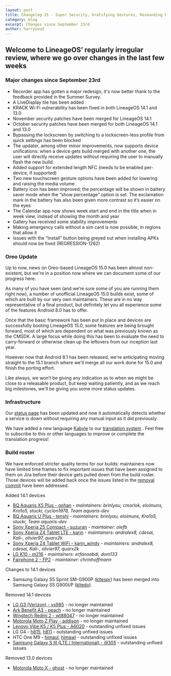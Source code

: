 ```yaml
---
layout: post
title: Changelog 15 - Super Security, Gratifying Gestures, Resounding Recorder
category: blog
excerpt: Changes since September 23rd
author: harryyoud
---
```


## Welcome to LineageOS’ regularly irregular review, where we go over changes in the last few weeks

### Major changes since September 23rd

* Recorder app has gotten a major redesign, it's now better thank to the feedback provided in the Summer Survey. 
* A LiveDisplay tile has been added
* KRACK Wi-Fi vulnerability has been fixed in both LineageOS 14.1 and 13.0
* November security patches have been merged for LineageOS 14.1
* October security patches have been merged for both LineageOS 14.1 and 13.0
* Bypassing the lockscreen by switching to a lockscreen-less profile from quick settings has been blocked
* The updater, among other minor improvements, now supports device unifications: when a device gets build merged with another one, the user will directly receive updates without requiring the user to manually flash the new build.
* Added support for extended length NFC (needs to be enabled per-device, if supported)
* Two new touchscreen gesture options have been added for lowering and raising the media volume
* Battery icon has been improved; the percentage will be shown in battery saver mode when the “show percentage” option is set. The exclamation mark in the battery has also been given more contrast so it’s easier on the eyes
* The Calendar app now shows week start and end in the title when in week view, instead of showing the month and year
* Gallery has received some stability improvements
* Making emergency calls without a sim card is now possible, in regions that allow it
* Issues with the “Install” button being greyed out when installing APKs should now be fixed (REGRESSION-1262)

### Oreo Update

Up to now, news on Oreo-based LineageOS 15.0 has been almost non-existent, but we're in a position now where we can document some of our progress here.

As many of you have seen (and we’re sure some of you are running them right now), a number of unofficial LineageOS 15.0 builds exist, some of which are built by our very own maintainers. 
These are in no way representative of a final product, but definitely let you all experience some of the features Android 8.0 has to offer.

Once that the basic framework has been put in place and devices are successfully booting LineageOS 15.0, some features are being brought forward, most of which are dependent on what was previously known as the CMSDK. A large focus while doing this has been to evaluate the need to carry-forward or otherwise clean up the leftovers from our inception last year.  

However now that Android 8.1 has been released, we're anticipating moving straight to the 15.1 branch where we'll merge all our work done for 15.0 and finish the porting effort. 

Like always, we won’t be giving any indication as to when we might be close to a releasable product, but keep waiting patiently, and as we reach big milestones, we'll be giving you some more status updates.

### Infrastructure

Our [status page](https://status.lineageos.org) has been updated and now it automatically detects whether a service is down without requiring any manual input as it did previously.

We have added a new language [Kabyle](https://en.wikipedia.org/wiki/Kabyle_language) to our [translation system](https://translate.lineageos.org/) . Feel free to subscribe to this or other languages to improve or complete the translation progress!

### Build roster

We have enforced stricter quality terms for our builds: maintainers now have limited time frames to fix important issues that have been assigned to them on Jira before their device gets pulled down from the build roster. Those devices will be added back once the issues listed in the [removal commit](https://github.com/LineageOS/hudson/commit/b2560ed989493a7798ca914fe82033ccfee610df) have been addressed.

Added 14.1 devices

* [BQ Aquaris X5 Plus - gohan](https://wiki.lineageos.org/devices/gohan) - _maintainers: brinlyau, cmorlok, eloimuns, Kra1o5, stucki, cyclon1978, Team aquaris-dev_
* [BQ Aquaris U Plus - tenshi](https://wiki.lineageos.org/devices/tenshi) - _maintainers: brinlyau, eloimuns, Kra1o5, stucki, Team aquaris-dev_
* [Sony Xperia Z5 Compact - suzuran](https://wiki.lineageos.org/devices/suzuran) - _maintainer: olefb_
* [Sony Xperia Z4 Tablet LTE - karin](https://wiki.lineageos.org/devices/karin) - _maintainers: andralex8, cdesai, Kali-, olivier97, quarx2k_
* [Sony Xperia Z4 Tablet WiFi - karin_windy](https://wiki.lineageos.org/devices/karin_windy) - _maintainers: andralex8, cdesai, Kali-, olivier97, quarx2k_
* [LG K10 - m216](https://wiki.lineageos.org/devices/m216) - _maintainers: erfanoabdi, dom133_
* [Fairphone 2 - FP2](https://wiki.lineageos.org/devices/FP2) - _maintainer: chrmhoffmann_

Changes to 14.1 devices

* Samsung Galaxy S5 Sprint SM-G900P ([kltespr](https://wiki.lineageos.org/devices/kltespr)) has been merged into Samsung Galaxy S5 G900I/P ([kltedv](https://wiki.lineageos.org/devices/kltedv)). 

Removed 14.1 devices

* [LG G3 (Verizon) - vs985](https://wiki.lineageos.org/devices/vs985) - no longer maintained
* [Ark Benefit A3 - peach](https://wiki.lineageos.org/devices/peach) - no longer maintained
* [Wingtech Redmi 2 - wt88047](https://wiki.lineageos.org/devices/wt88047) - no longer maintained
* [Motorola Moto Z Play - addison](https://wiki.lineageos.org/devices/addison) - no longer maintained
* [Lenovo Vibe K5 / K5 Plus  - A6020](https://wiki.lineageos.org/devices/A6020) - outstanding unfixed issues
* LG G4 - [h815](https://wiki.lineageos.org/devices/h815), [h811](https://wiki.lineageos.org/devices/h811) - outstanding unfixed issues
* HTC One M9 - [himaul](https://wiki.lineageos.org/devices/himaul), [himawl](https://wiki.lineageos.org/devices/himawl) - outstanding unfixed issues
* [Samsung Galaxy S III (LTE / International) - i9305](https://wiki.lineageos.org/devices/i9305) - outstanding unfixed issues

Removed 13.0 devices

* [Motorola Moto X - ghost](https://wiki.lineageos.org/devices/ghost) - no longer maintained
